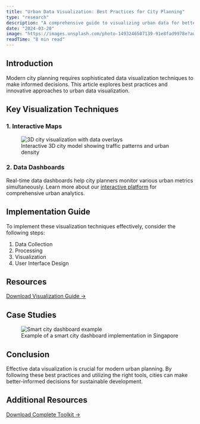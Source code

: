 ```yaml
---
title: "Urban Data Visualization: Best Practices for City Planning"
type: "research"
description: "A comprehensive guide to visualizing urban data for better decision-making in city planning and development."
date: "2024-03-20"
image: "https://images.unsplash.com/photo-1493246507139-91e8fad9978e?auto=format&fit=crop&q=80"
readTime: "8 min read"
---
```


## Introduction

Modern city planning requires sophisticated data visualization techniques to make informed decisions. This article explores best practices and innovative approaches to urban data visualization.

## Key Visualization Techniques

### 1. Interactive Maps

<figure>
  <img 
    src="https://images.unsplash.com/photo-1524661135-423995f22d0b?auto=format&fit=crop&q=80" 
    alt="3D city visualization with data overlays"
    className="rounded-lg shadow-lg"
  />
  <figcaption className="text-sm text-gray-500 mt-2 text-center">
    Interactive 3D city model showing traffic patterns and urban density
  </figcaption>
</figure>

### 2. Data Dashboards

Real-time data dashboards help city planners monitor various urban metrics simultaneously. Learn more about our [interactive platform](/what-we-do#interactive-platform) for comprehensive urban analytics.

## Implementation Guide

To implement these visualization techniques effectively, consider the following steps:

1. Data Collection
2. Processing
3. Visualization
4. User Interface Design

## Resources

<div className="my-8 space-y-4">
  <a 
    href="/files/visualization-guide.pdf" 
    className="inline-flex items-center px-4 py-2 bg-blue-600 text-white rounded-lg hover:bg-blue-700 transition-colors"
  >
    Download Visualization Guide →
  </a>
</div>

## Case Studies

<figure className="my-8">
  <img 
    src="https://images.unsplash.com/photo-1480714378408-67cf0d13bc1b?auto=format&fit=crop&q=80" 
    alt="Smart city dashboard example" 
    className="rounded-lg shadow-lg w-full"
  />
  <figcaption className="text-sm text-gray-500 mt-2 text-center">
    Example of a smart city dashboard implementation in Singapore
  </figcaption>
</figure>

## Conclusion

Effective data visualization is crucial for modern urban planning. By following these best practices and utilizing the right tools, cities can make better-informed decisions for sustainable development.

## Additional Resources

<div className="space-y-4">
  <a 
    href="/files/complete-toolkit.pdf" 
    className="inline-flex items-center px-4 py-2 bg-blue-600 text-white rounded-lg hover:bg-blue-700 transition-colors"
  >
    Download Complete Toolkit →
  </a>
</div>

